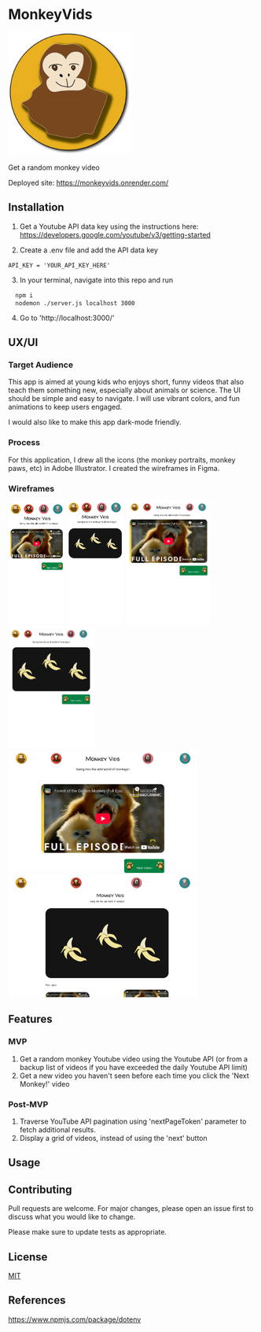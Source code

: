 # MonkeyVids

<img src="assets/monkey-1.png" height=250 alt="monkey illustration">

Get a random monkey video

Deployed site: https://monkeyvids.onrender.com/ 

## Installation

1. Get a Youtube API data key using the instructions here: https://developers.google.com/youtube/v3/getting-started

2. Create a .env file and add the API data key

```
API_KEY = 'YOUR_API_KEY_HERE'
```
3. In your terminal, navigate into this repo and run 
```shell
  npm i
  nodemon ./server.js localhost 3000 
```

4. Go to 'http://localhost:3000/'

## UX/UI

### Target Audience

This app is aimed at young kids who enjoys short, funny videos that also teach them something new, especially about animals or science. The UI should be simple and easy to navigate. I will use vibrant colors, and fun animations to keep users engaged.

I would also like to make this app dark-mode friendly.

### Process

For this application, I drew all the icons (the monkey portraits, monkey paws, etc) in Adobe Illustrator. I created the wireframes in Figma.

### Wireframes

<img src="assets/mobile.png" height=250 alt="Mobile wireframe">

<img src="assets/mobile-animation.png" height=250 alt="Mobile wireframe with falling banana animation">

<img src="assets/tablet.png" height=250 alt="Tablet wireframe">

<img src="assets/tablet-animation.png" height=250 alt="Tablet wireframe with falling banana animation">

<img src="assets/desktop.png" height=250 alt="Desktop wireframe">

<img src="assets/desktop-animation.jpg" height=250 alt="Desketop wireframe with falling banana animation">

## Features

### MVP 

1. Get a random monkey Youtube video using the Youtube API (or from a backup list of videos if you have exceeded the daily Youtube API limit)
2. Get a new video you haven't seen before each time you click the 'Next Monkey!' video

### Post-MVP 

1. Traverse YouTube API pagination using 'nextPageToken' parameter to fetch additional results. 
2. Display a grid of videos, instead of using the 'next' button

## Usage

## Contributing

Pull requests are welcome. For major changes, please open an issue first
to discuss what you would like to change.

Please make sure to update tests as appropriate.

## License

[MIT](https://choosealicense.com/licenses/mit/)

## References

https://www.npmjs.com/package/dotenv